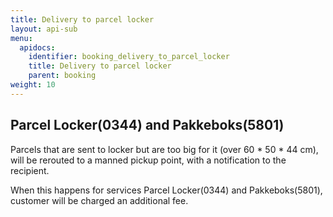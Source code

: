 ```yaml
---
title: Delivery to parcel locker
layout: api-sub
menu:
  apidocs:
    identifier: booking_delivery_to_parcel_locker
    title: Delivery to parcel locker
    parent: booking
weight: 10
---
```


## Parcel Locker(0344) and Pakkeboks(5801)

Parcels that are sent to locker but are too big for it (over 60 * 50 * 44 cm), will be rerouted to a manned pickup point, with a notification to the recipient.

When this happens for services Parcel Locker(0344) and Pakkeboks(5801), customer will be charged an additional fee.
